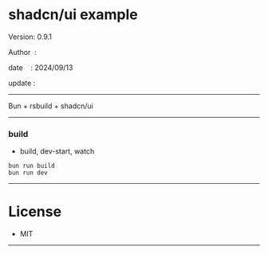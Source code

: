 ﻿# shadcn/ui example

 Version: 0.9.1

 Author  :

 date    : 2024/09/13 

 update :

***

Bun + rsbuild + shadcn/ui

***
### build

* build, dev-start, watch

```
bun run build
bun run dev
```

***
# License

* MIT

***

